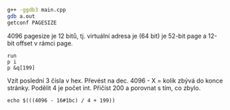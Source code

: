 
```bash
g++ -ggdb3 main.cpp
gdb a.out
getconf PAGESIZE
```

4096 pagesize je 12 bitů, tj. virtuální adresa je (64 bit) je 52-bit page
a 12-bit offset v rámci page.

```gdb
run
p i
p &q[199]
```

Vzít poslední 3 čísla v hex. Převést na dec.
4096 - X = kolik zbývá do konce stránky.
Podělit 4 je počet int.
Přičíst 200 a porovnat s tím, co zbylo.

```
echo $(((4096 - 16#1bc) / 4 + 199))
```
